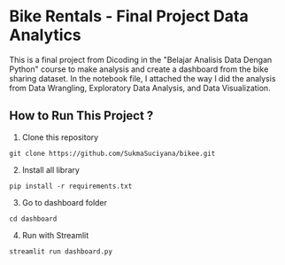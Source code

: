 
# Bike Rentals - Final Project Data Analytics

This is a final project from Dicoding in the "Belajar Analisis Data Dengan Python" course to make analysis and create a dashboard from the bike sharing dataset. In the notebook file, I attached the way I did the analysis from Data Wrangling, Exploratory Data Analysis, and Data Visualization.

## How to Run This Project ?

1. Clone this repository

```
git clone https://github.com/SukmaSuciyana/bikee.git
```

2. Install all library

```
pip install -r requirements.txt
```

3. Go to dashboard folder

```
cd dashboard
```

4. Run with Streamlit

```
streamlit run dashboard.py